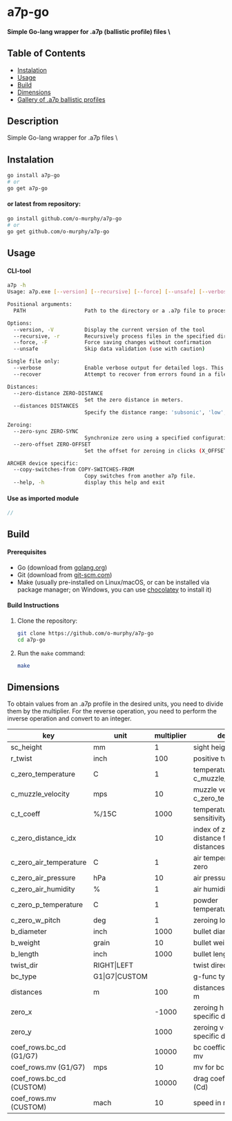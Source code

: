# a7p-go

#### Simple Go-lang wrapper for .a7p (ballistic profile) files \

## Table of Contents

- [Instalation](#instalation)
- [Usage](#usage)
- [Build](#build)
- [Dimensions](#dimensions)
- [Gallery of .a7p ballistic profiles](https://o-murphy.github.io/a7pIndex/)

## Description

Simple Go-lang wrapper for .a7p files \

## Instalation
```bash
go install a7p-go
# or 
go get a7p-go
```

#### or latest from repository:

```bash
go install github.com/o-murphy/a7p-go
# or
go get github.com/o-murphy/a7p-go
```

## Usage

#### CLI-tool

```bash
a7p -h
Usage: a7p.exe [--version] [--recursive] [--force] [--unsafe] [--verbose] [--recover] [--zero-distance ZERO-DISTANCE] [--distances DISTANCES] [--zero-sync ZERO-SYNC] [--zero-offset ZERO-OFFSET] [--copy-switches-from COPY-SWITCHES-FROM] PATH

Positional arguments:
  PATH                   Path to the directory or a .a7p file to process

Options:
  --version, -V          Display the current version of the tool
  --recursive, -r        Recursively process files in the specified directory
  --force, -F            Force saving changes without confirmation
  --unsafe               Skip data validation (use with caution)

Single file only:
  --verbose              Enable verbose output for detailed logs. This option is only allowed for a single file.
  --recover              Attempt to recover from errors found in a file. This option is only allowed for a single file.

Distances:
  --zero-distance ZERO-DISTANCE
                         Set the zero distance in meters.
  --distances DISTANCES
                         Specify the distance range: 'subsonic', 'low', 'medium', 'long', or 'ultra'.

Zeroing:
  --zero-sync ZERO-SYNC
                         Synchronize zero using a specified configuration file.
  --zero-offset ZERO-OFFSET
                         Set the offset for zeroing in clicks (X_OFFSET and Y_OFFSET).

ARCHER device specific:
  --copy-switches-from COPY-SWITCHES-FROM
                         Copy switches from another a7p file.
  --help, -h             display this help and exit
```

#### Use as imported module
```go
//
```

## Build

#### Prerequisites
* Go (download from [golang.org](https://golang.org/dl/))
* Git (download from [git-scm.com](https://git-scm.com/))
* Make (usually pre-installed on Linux/macOS, or can be installed via package manager; on Windows, you can use [chocolatey](https://chocolatey.org/) to install it)
<!-- * GCC compiler (only required if using cgo or specific C libraries, not needed for most Go projects) -->

#### Build Instructions

1. Clone the repository:
    ```bash
    git clone https://github.com/o-murphy/a7p-go
    cd a7p-go
    ```

2. Run the `make` command:
    ```bash
    make
    ```


## Dimensions

To obtain values from an .a7p profile in the desired units, you need to divide them by the multiplier.
For the reverse operation, you need to perform the inverse operation and convert to an integer.

| key                      | unit           | multiplier | desc                                        |
|--------------------------|----------------|------------|---------------------------------------------|
| sc_height                | mm             | 1          | sight height in mm                          |
| r_twist                  | inch           | 100        | positive twist value                        |
| c_zero_temperature       | C              | 1          | temperature at c_muzzle_velocity            |
| c_muzzle_velocity        | mps            | 10         | muzzle velocity at c_zero_temperature       |
| c_t_coeff                | %/15C          | 1000       | temperature sensitivity                     |
| c_zero_distance_idx      | <int>          | 10         | index of zero distance from distances table |
| c_zero_air_temperature   | C              | 1          | air temperature at zero                     |
| c_zero_air_pressure      | hPa            | 10         | air pressure at zero                        |
| c_zero_air_humidity      | %              | 1          | air humidity at zero                        |
| c_zero_p_temperature     | C              | 1          | powder temperature at zero                  |
| c_zero_w_pitch           | deg            | 1          | zeroing look angle                          |
| b_diameter               | inch           | 1000       | bullet diameter                             |
| b_weight                 | grain          | 10         | bullet weight                               |
| b_length                 | inch           | 1000       | bullet length                               |
| twist_dir                | RIGHT\|LEFT    |            | twist direction                             |
| bc_type                  | G1\|G7\|CUSTOM |            | g-func type                                 |
| distances                | m              | 100        | distances table in m                        |
| zero_x                   | <int>          | -1000      | zeroing h-clicks for specific device        |
| zero_y                   | <int>          | 1000       | zeroing v-clicks for specific device        |
| coef_rows.bc_cd (G1/G7)  |                | 10000      | bc coefficient for mv                       |
| coef_rows.mv    (G1/G7)  | mps            | 10         | mv for bc provided                          |
| coef_rows.bc_cd (CUSTOM) |                | 10000      | drag coefficient (Cd)                       |
| coef_rows.mv    (CUSTOM) | mach           | 10         | speed in mach                               |
